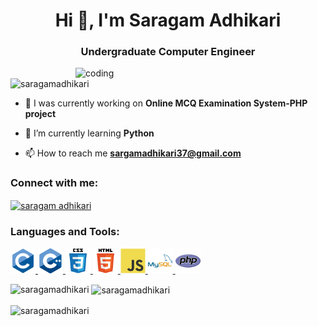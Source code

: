 
<h1 align="center">Hi 👋, I'm Saragam Adhikari</h1>
<h3 align="center">Undergraduate Computer Engineer</h3>
<img align="right" alt="coding" width="400px" src="https://c.tenor.com/PP9v7VIs6R4AAAAd/scaler-create-impact.gif">

<p align="left"> <img src="https://komarev.com/ghpvc/?username=saragamadhikari&label=Profile%20views&color=0e75b6&style=flat" alt="saragamadhikari" /> </p>

- 🔭 I was currently working on **Online MCQ Examination System-PHP project**

- 🌱 I’m currently learning **Python**

- 📫 How to reach me **sargamadhikari37@gmail.com**

<h3 align="left">Connect with me:</h3>
<p align="left">
<a href="https://linkedin.com/in/saragam adhikari" target="blank"><img align="center" src="https://raw.githubusercontent.com/rahuldkjain/github-profile-readme-generator/master/src/images/icons/Social/linked-in-alt.svg" alt="saragam adhikari" height="30" width="40" /></a>
</p>

<h3 align="left">Languages and Tools:</h3>
<p align="left"> <a href="https://www.cprogramming.com/" target="_blank" rel="noreferrer"> <img src="https://raw.githubusercontent.com/devicons/devicon/master/icons/c/c-original.svg" alt="c" width="40" height="40"/> </a> <a href="https://www.w3schools.com/cpp/" target="_blank" rel="noreferrer"> <img src="https://raw.githubusercontent.com/devicons/devicon/master/icons/cplusplus/cplusplus-original.svg" alt="cplusplus" width="40" height="40"/> </a> <a href="https://www.w3schools.com/css/" target="_blank" rel="noreferrer"> <img src="https://raw.githubusercontent.com/devicons/devicon/master/icons/css3/css3-original-wordmark.svg" alt="css3" width="40" height="40"/> </a> <a href="https://www.w3.org/html/" target="_blank" rel="noreferrer"> <img src="https://raw.githubusercontent.com/devicons/devicon/master/icons/html5/html5-original-wordmark.svg" alt="html5" width="40" height="40"/> </a> <a href="https://developer.mozilla.org/en-US/docs/Web/JavaScript" target="_blank" rel="noreferrer"> <img src="https://raw.githubusercontent.com/devicons/devicon/master/icons/javascript/javascript-original.svg" alt="javascript" width="40" height="40"/> </a> <a href="https://www.mysql.com/" target="_blank" rel="noreferrer"> <img src="https://raw.githubusercontent.com/devicons/devicon/master/icons/mysql/mysql-original-wordmark.svg" alt="mysql" width="40" height="40"/> </a> <a href="https://www.php.net" target="_blank" rel="noreferrer"> <img src="https://raw.githubusercontent.com/devicons/devicon/master/icons/php/php-original.svg" alt="php" width="40" height="40"/> </a> </p>

<p><img align="left" src="https://github-readme-stats.vercel.app/api/top-langs?username=saragamadhikari&show_icons=true&locale=en&layout=compact" alt="saragamadhikari" /></p>

<p>&nbsp;<img align="center" src="https://github-readme-stats.vercel.app/api?username=saragamadhikari&show_icons=true&locale=en" alt="saragamadhikari" /></p>

<p><img align="center" src="https://github-readme-streak-stats.herokuapp.com/?user=saragamadhikari&" alt="saragamadhikari" /></p>

